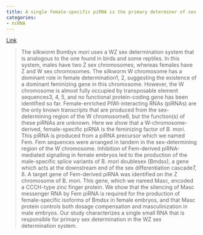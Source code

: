 ```yaml
---
title: A single female-specific piRNA is the primary determiner of sex in the silkworm
categories:
- ncRNA
---
```

[Link](http://www.nature.com/nature/journal/v509/n7502/full/nature13315.html)
<!--more-->

> The silkworm Bombyx mori uses a WZ sex determination system that is
analogous to the one found in birds and some reptiles. In this system, males
have two Z sex chromosomes, whereas females have Z and W sex chromosomes. The
silkworm W chromosome has a dominant role in female determination1, 2,
suggesting the existence of a dominant feminizing gene in this chromosome.
However, the W chromosome is almost fully occupied by transposable element
sequences3, 4, 5, and no functional protein-coding gene has been identified so
far. Female-enriched PIWI-interacting RNAs (piRNAs) are the only known
transcripts that are produced from the sex-determining region of the W
chromosome6, but the function(s) of these piRNAs are unknown. Here we show
that a W-chromosome-derived, female-specific piRNA is the feminizing factor of
B. mori. This piRNA is produced from a piRNA precursor which we named Fem. Fem
sequences were arranged in tandem in the sex-determining region of the W
chromosome. Inhibition of Fem-derived piRNA-mediated signalling in female
embryos led to the production of the male-specific splice variants of B. mori
doublesex (Bmdsx), a gene which acts at the downstream end of the sex
differentiation cascade7, 8. A target gene of Fem-derived piRNA was identified
on the Z chromosome of B. mori. This gene, which we named Masc, encoded a
CCCH-type zinc finger protein. We show that the silencing of Masc messenger
RNA by Fem piRNA is required for the production of female-specific isoforms of
Bmdsx in female embryos, and that Masc protein controls both dosage
compensation and masculinization in male embryos. Our study characterizes a
single small RNA that is responsible for primary sex determination in the WZ
sex determination system.

